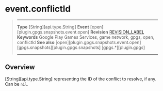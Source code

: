 # event.conflictId

> --------------------- ------------------------------------------------------------------------------------------
> __Type__              [String][api.type.String]
> __Event__             [open][plugin.gpgs.snapshots.event.open]
> __Revision__          [REVISION_LABEL](REVISION_URL)
> __Keywords__          Google Play Games Services, game network, gpgs, open, conflictId
> __See also__          [open][plugin.gpgs.snapshots.event.open]
>						[gpgs.snapshots][plugin.gpgs.snapshots]
>                       [gpgs.*][plugin.gpgs]
> --------------------- ------------------------------------------------------------------------------------------

## Overview

[String][api.type.String] representing the ID of the conflict to resolve, if any. Can be `nil`.